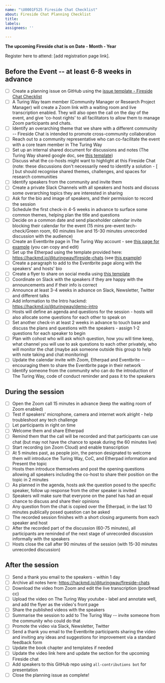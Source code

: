 ```yaml
---
name: "\U0001F525 Fireside Chat Checklist"
about: Fireside Chat Planning Checklist
title:
labels:
assignees: ''

---
```


**The upcoming Fireside chat is on Date - Month - Year**

Register here to attend: [add registration page link].

## Before the Event -- at least 6-8 weeks in advance

- [ ] Create a planning issue on GitHub using the [issue template - Fireside Chat Checklist](https://github.com/the-turing-way/the-turing-way/issues/new/choose)
- [ ] A Turing Way team member (Community Manager or Research Project Manager) will create a Zoom link with a waiting room and live transcription enabled. They will also open the call on the day of the event, and give 'co-host rights' to all facilitators to allow them to manage Zoom participants and chats.
- [ ] Identify an overarching theme that we share with a different community -- Fireside Chat is intended to promote cross-community collaboration
- [ ] Reach out to a community representative who can co-facilitate the event with a core team member in The Turing Way
- [ ] Set up an internal shared document for discussions and notes (The Turing Way shared google doc, see [this template](https://docs.google.com/document/d/1X_NfRkkH6p47yRgpd6xlw8yrvo6jIsbF_mV0BinjcaQ/edit?usp=sharing))
- [ ] Discuss what the co-hosts might want to highlight at this Fireside Chat (note: these discussions don't necessarily need to identify a solution - [ ] but should recognise shared themes, challenges, and spaces for research communities
- [ ] Identify speakers from the community and invite them
- [ ] Create a private Slack Channels with all speakers and hosts and discuss some overarching topics they are interested in sharing
- [ ] Ask for the bio and image of speakers, and their permission to record the session
- [ ] Schedule the first check-in 4-5 weeks in advance to surface some common themes, helping plan the title and questions
- [ ] Decide on a common date and send placeholder calendar invite blocking their calendar for the event (15 mins pre-event tech-check/Green room, 60 minutes live and 15-30 minutes unrecorded discussion with the audience)
- [ ] Create an Eventbrite page in The Turing Way account - see [this page for example](https://www.eventbrite.co.uk/e/navigating-growth-and-scale-to-sustain-open-communities-tickets-360328802147) (you can copy and edit)
- [ ] Set up the Etherpad using the template provided here: https://hackmd.io/@turingway/fireside-chats (see [this example](https://pad.sfconservancy.org/p/ttw-fireside-chat-mar2022))
- [ ] Create a paragraph to add to the Eventbrite page along with the speakers' and hosts' bio
- [ ] Create a flyer to share on social media using [this template](https://docs.google.com/presentation/d/1Fx2WcVvGX6dM3z74VDQp_UD8edKp6Phl/edit?usp=sharing&ouid=102682705838770934280&rtpof=true&sd=true)
- [ ] Coordinate on Slack with the speakers if they are happy with the announcements and if their info is correct
- [ ] Announce at least 3-4 weeks in advance on Slack, Newsletter, Twitter and different talks
- [ ] Add information to the Intro hackmd: https://hackmd.io/@turingway/demo-intro
- [ ] Hosts will define an agenda and questions for the session - hosts will also allocate some questions for each other to speak on
- [ ] Set another check-in at least 2 weeks in advance to touch base and discuss the plans and questions with the speakers - assign 1-2 questions for each speaker to begin 
- [ ] Plan with cohost who will ask which question, how you will time keep, what channel you will use to ask questions to each other privately, who will monitor the chat (maybe ask someone outside this group to help with note taking and chat monitoring)
- [ ] Update the calendar invite with Zoom, Etherpad and Eventbrite -- encouraging them to share the Eventbrite page in their network
- [ ] Identify someone from the community who can do the introduction of The Turing Way, code of conduct reminder and pass it to the speakers

## During the session

- [ ] Open the Zoom call 15 minutes in advance (keep the waiting room of Zoom enabled)
- [ ] Test if speakers' microphone, camera and internet work alright - help troubleshoot any tech challenge
- [ ] Let participants in right on time
- [ ] Welcome them and share Etherpad
- [ ] Remind them that the call will be recorded and that participants can use chat (but may not have the chance to speak during the 60 minutes live)
- [ ] Start recording (on Zoom Cloud) and enable transcription
- [ ] At 5 minutes past, as people join, the person designated to welcome them will introduce the Turing Way, CoC, and Etherpad information and Present the topic
- [ ] Hosts then introduce themselves and post the opening questions allowing all speakers including the co-host to share their position on the topic in 2 minutes
- [ ] As planned in the agenda, hosts ask the question posed to the specific speaker, follow up response from the other speaker is invited
- [ ] Speakers will make sure that everyone on the panel has had an equal chance to discuss and share their opinions
- [ ] Any question from the chat is copied over the Etherpad, in the last 10 minutes publically posed question can be asked
- [ ] The recorded session finishes with a short closing arguments from each speaker and host
- [ ] After the recorded part of the discussion (60-75 minutes), all participants are reminded of the next stage of unrecorded discussion informally with the speakers 
- [ ] Hosts close the call after 90 minutes of the session (with 15-30 minutes unrecorded discussion)

## After the session

- [ ] Send a thank you email to the speakers - within 1 day
- [ ] Archive all notes here: https://hackmd.io/@turingway/fireside-chats
- [ ] Download the video from Zoom and edit the live transcription (proofread cc)
- [ ] Upload the video on The Turing Way youtube - label and annotate well, and add the flyer as the video's front page
- [ ] Share the published videos with the speakers
- [ ] Summarise the session to add to The Turing Way -- invite someone from the community who could do that 
- [ ] Promote the video via Slack, Newsletter, Twitter
- [ ] Send a thank you email to the Eventbrite participants sharing the video and inviting any ideas and suggestions for improvement via a standard feedback form
- [ ] Update the book chapter and templates if needed
- [ ] Update the video link here and update the section for the upcoming Fireside chat
- [ ] Add speakers to this GitHub repo using `all-contributions bot` for presentation
- [ ] Close the planning issue as complete!
